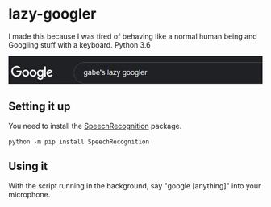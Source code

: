 # lazy-googler
I made this because I was tired of behaving like a normal human being and Googling stuff with a keyboard.
Python 3.6

![image](extras/image_2021-01-26_182105.png)

## Setting it up
You need to install the [SpeechRecognition](https://pypi.org/project/SpeechRecognition/) package.
  ```
  python -m pip install SpeechRecognition
  ```

## Using it
With the script running in the background, say "google [anything]" into your microphone.
